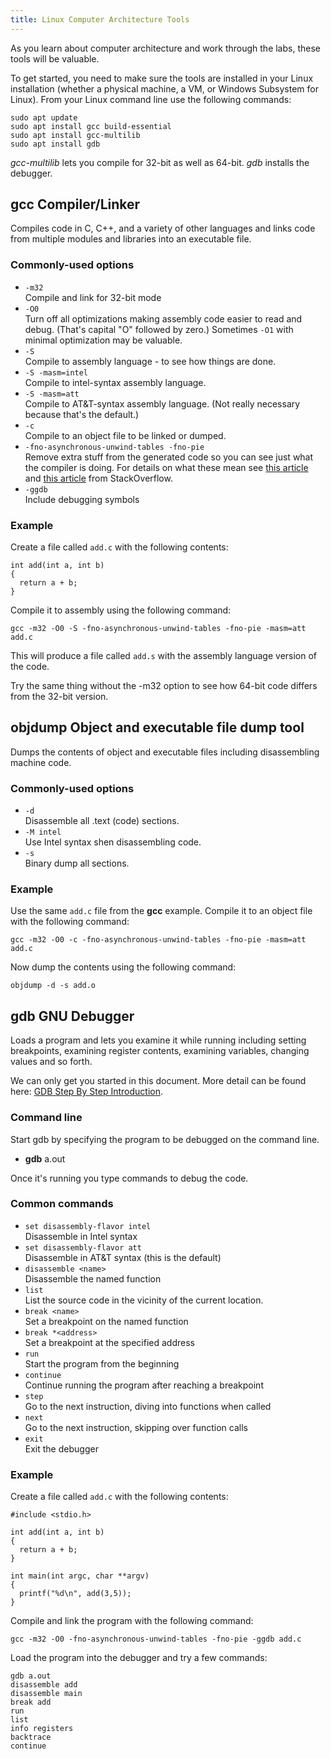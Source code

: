 ```yaml
---
title: Linux Computer Architecture Tools
---
```

As you learn about computer architecture and work through the labs, these tools will be valuable.

To get started, you need to make sure the tools are installed in your Linux installation (whether a physical machine, a VM, or Windows Subsystem for Linux). From your Linux command line use the following commands:
```
sudo apt update
sudo apt install gcc build-essential
sudo apt install gcc-multilib
sudo apt install gdb
```

*gcc-multilib* lets you compile for 32-bit as well as 64-bit.
*gdb* installs the debugger.

## **gcc** Compiler/Linker
Compiles code in C, C++, and a variety of other languages and links code from multiple modules and libraries into an executable file.

### Commonly-used options
* `-m32`<br/>Compile and link for 32-bit mode
* `-O0`<br/>Turn off all optimizations making assembly code easier to read and debug. (That's capital "O" followed by zero.) Sometimes `-O1` with minimal optimization may be valuable. 
* `-S`<br/>Compile to assembly language - to see how things are done.
* `-S -masm=intel`<br/>Compile to intel-syntax assembly language. 
* `-S -masm=att`<br/>Compile to AT&T-syntax assembly language. (Not really necessary because that's the default.)
* `-c`<br/>Compile to an object file to be linked or dumped.
* `-fno-asynchronous-unwind-tables -fno-pie`<br/>Remove extra stuff from the generated code so you can see just what the compiler is doing. For details on what these mean see [this article](https://stackoverflow.com/questions/38552116/how-to-remove-noise-from-gcc-clang-assembly-output) and [this article](https://stackoverflow.com/questions/50105581/how-do-i-get-rid-of-call-x86-get-pc-thunk-ax) from StackOverflow.
* `-ggdb`<br/>Include debugging symbols 

### Example

Create a file called `add.c` with the following contents:
```
int add(int a, int b)
{
  return a + b;
}
```

Compile it to assembly using the following command:
```
gcc -m32 -O0 -S -fno-asynchronous-unwind-tables -fno-pie -masm=att add.c
```

This will produce a file called `add.s` with the assembly language version of the code.

Try the same thing without the -m32 option to see how 64-bit code differs from the 32-bit version.

## **objdump** Object and executable file dump tool
Dumps the contents of object and executable files including disassembling machine code.

### Commonly-used options
* `-d`<br/>Disassemble all .text (code) sections.
* `-M intel`<br/>Use Intel syntax shen disassembling code.
* `-s`<br/>Binary dump all sections.

### Example

Use the same `add.c` file from the **gcc** example. Compile it to an object file with the following command:

```
gcc -m32 -O0 -c -fno-asynchronous-unwind-tables -fno-pie -masm=att add.c
```

Now dump the contents using the following command:

```
objdump -d -s add.o
```

## **gdb** GNU Debugger
Loads a program and lets you examine it while running including setting breakpoints, examining register contents, examining variables, changing values and so forth.

We can only get you started in this document. More detail can be found here: [GDB Step By Step Introduction](https://www.geeksforgeeks.org/gdb-step-by-step-introduction/).

### Command line
Start gdb by specifying the program to be debugged on the command line.
* **gdb** a.out

Once it's running you type commands to debug the code.

### Common commands
* `set disassembly-flavor intel`<br/>Disassemble in Intel syntax
* `set disassembly-flavor att`<br/>Disassemble in AT&T syntax (this is the default)
* `disassemble <name>`<br/>Disassemble the named function
* `list`<br/>List the source code in the vicinity of the current location.
* `break <name>`<br/>Set a breakpoint on the named function
* `break *<address>`<br/>Set a breakpoint at the specified address
* `run`<br/>Start the program from the beginning
* `continue`<br/>Continue running the program after reaching a breakpoint
* `step`<br/>Go to the next instruction, diving into functions when called
* `next`<br/>Go to the next instruction, skipping over function calls
* `exit`<br/>Exit the debugger

### Example
Create a file called `add.c` with the following contents:
```
#include <stdio.h>

int add(int a, int b)
{
  return a + b;
}

int main(int argc, char **argv)
{
  printf("%d\n", add(3,5));
}
```

Compile and link the program with the following command:
```
gcc -m32 -O0 -fno-asynchronous-unwind-tables -fno-pie -ggdb add.c
```

Load the program into the debugger and try a few commands:
```
gdb a.out
disassemble add
disassemble main
break add
run
list
info registers
backtrace
continue
```
